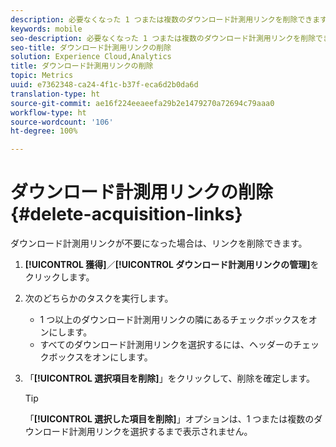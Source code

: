 ```yaml
---
description: 必要なくなった 1 つまたは複数のダウンロード計測用リンクを削除できます。
keywords: mobile
seo-description: 必要なくなった 1 つまたは複数のダウンロード計測用リンクを削除できます。
seo-title: ダウンロード計測用リンクの削除
solution: Experience Cloud,Analytics
title: ダウンロード計測用リンクの削除
topic: Metrics
uuid: e7362348-ca24-4f1c-b37f-eca6d2b0da6d
translation-type: ht
source-git-commit: ae16f224eeaeefa29b2e1479270a72694c79aaa0
workflow-type: ht
source-wordcount: '106'
ht-degree: 100%

---
```



# ダウンロード計測用リンクの削除 {#delete-acquisition-links}

ダウンロード計測用リンクが不要になった場合は、リンクを削除できます。

1. **[!UICONTROL 獲得]**／**[!UICONTROL ダウンロード計測用リンクの管理]**&#x200B;をクリックします。
1. 次のどちらかのタスクを実行します。

   * 1 つ以上のダウンロード計測用リンクの隣にあるチェックボックスをオンにします。
   * すべてのダウンロード計測用リンクを選択するには、ヘッダーのチェックボックスをオンにします。

1. 「**[!UICONTROL 選択項目を削除]**」をクリックして、削除を確定します。

   >[!TIP]
   >
   >「**[!UICONTROL 選択した項目を削除]**」オプションは、1 つまたは複数のダウンロード計測用リンクを選択するまで表示されません。

